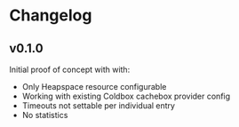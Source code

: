 # Changelog

## v0.1.0

Initial proof of concept with with:

* Only Heapspace resource configurable
* Working with existing Coldbox cachebox provider config
* Timeouts not settable per individual entry
* No statistics